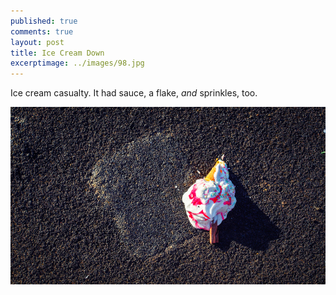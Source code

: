 ```yaml
---
published: true
comments: true
layout: post
title: Ice Cream Down
excerptimage: ../images/98.jpg
---
```


Ice cream casualty. It had sauce, a flake, _and_ sprinkles, too. 

[![Image 98/365	25mm	f/4.5	ISO200	1/1600](../images/98.jpg)](https://www.flickr.com/photos/tmadhavan/17118818121/)
